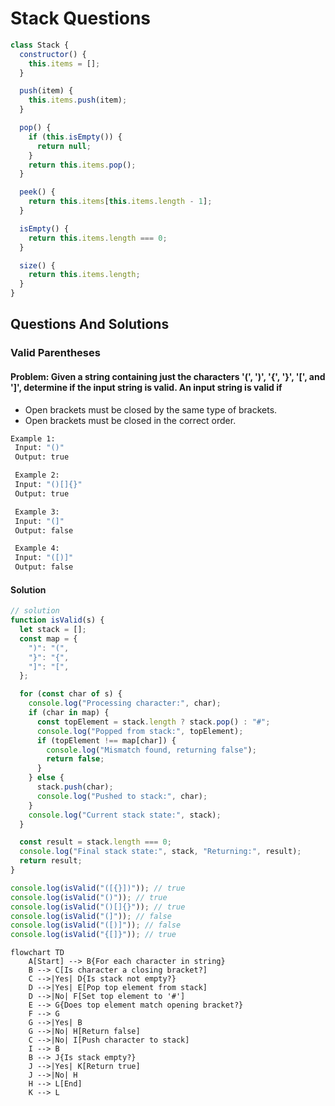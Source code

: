 # Stack Questions

```js
class Stack {
  constructor() {
    this.items = [];
  }

  push(item) {
    this.items.push(item);
  }

  pop() {
    if (this.isEmpty()) {
      return null;
    }
    return this.items.pop();
  }

  peek() {
    return this.items[this.items.length - 1];
  }

  isEmpty() {
    return this.items.length === 0;
  }

  size() {
    return this.items.length;
  }
}
```

## Questions And Solutions

### Valid Parentheses

#### Problem: Given a string containing just the characters '(', ')', '{', '}', '[', and ']', determine if the input string is valid. An input string is valid if

- Open brackets must be closed by the same type of brackets.
- Open brackets must be closed in the correct order.

```bash
Example 1:
 Input: "()"
 Output: true
```

```bash
 Example 2:
 Input: "()[]{}"
 Output: true
```

```bash
 Example 3:
 Input: "(]"
 Output: false
```

```bash
 Example 4:
 Input: "([)]"
 Output: false
```

#### Solution

```js
// solution
function isValid(s) {
  let stack = [];
  const map = {
    ")": "(",
    "}": "{",
    "]": "[",
  };

  for (const char of s) {
    console.log("Processing character:", char);
    if (char in map) {
      const topElement = stack.length ? stack.pop() : "#";
      console.log("Popped from stack:", topElement);
      if (topElement !== map[char]) {
        console.log("Mismatch found, returning false");
        return false;
      }
    } else {
      stack.push(char);
      console.log("Pushed to stack:", char);
    }
    console.log("Current stack state:", stack);
  }

  const result = stack.length === 0;
  console.log("Final stack state:", stack, "Returning:", result);
  return result;
}

console.log(isValid("([{}])")); // true
console.log(isValid("()")); // true
console.log(isValid("()[]{}")); // true
console.log(isValid("(]")); // false
console.log(isValid("([)]")); // false
console.log(isValid("{[]}")); // true
```

```mermaid
flowchart TD
    A[Start] --> B{For each character in string}
    B --> C[Is character a closing bracket?]
    C -->|Yes| D{Is stack not empty?}
    D -->|Yes| E[Pop top element from stack]
    D -->|No| F[Set top element to '#']
    E --> G{Does top element match opening bracket?}
    F --> G
    G -->|Yes| B
    G -->|No| H[Return false]
    C -->|No| I[Push character to stack]
    I --> B
    B --> J{Is stack empty?}
    J -->|Yes| K[Return true]
    J -->|No| H
    H --> L[End]
    K --> L
```
